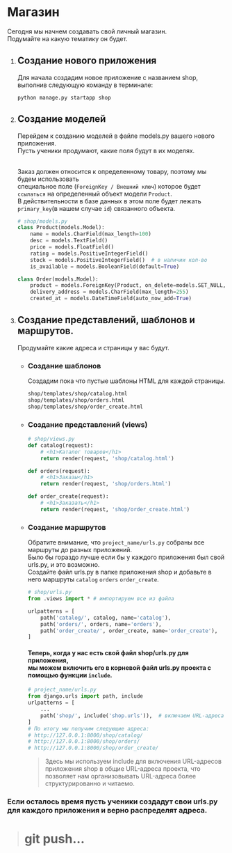 # Магазин
Сегодня мы начнем создавать свой личный магазин. <br>
Подумайте на какую тематику он будет.

1. ## Создание нового приложения
   Для начала создадим новое приложение с названием shop, выполнив следующую команду в терминале:

   `python manage.py startapp shop`

2. ## Создание моделей
   Перейдем к созданию моделей в файле models.py вашего нового приложения.<br>
   Пусть ученики продумают, какие поля будут в их моделях.<br><br>

   Заказ должен относится к определенному товару, поэтому мы будем использовать <br>
   специальное поле (`ForeignKey / Внешний ключ`) которое будет `ссылаться` на определенный объект модели `Product`.<br>
   В действительности в базе данных в этом поле будет лежать `primary_key`(в нашем случае `id`) связанного объекта.
   ```python
   # shop/models.py
   class Product(models.Model):
       name = models.CharField(max_length=100)
       desc = models.TextField()
       price = models.FloatField()
       rating = models.PositiveIntegerField()
       stock = models.PositiveIntegerField()  # в наличии кол-во
       is_available = models.BooleanField(default=True)
   
   class Order(models.Model):
       product = models.ForeignKey(Product, on_delete=models.SET_NULL, null=True)
       delivery_address = models.CharField(max_length=255)
       created_at = models.DateTimeField(auto_now_add=True)
   ```
3. ## Создание представлений, шаблонов и маршрутов.
   Продумайте какие адреса и страницы у вас будут.
   * ### Создание шаблонов
      Cоздадим пока что пустые шаблоны HTML для каждой страницы. 
      ```sh
      shop/templates/shop/catalog.html
      shop/templates/shop/orders.html
      shop/templates/shop/order_create.html
      ```
     
   * ### Создание представлений (views)
     ```python
     # shop/views.py
     def catalog(request):
         # <h1>Каталог товаров</h1>
         return render(request, 'shop/catalog.html')
     
     def orders(request):
         # <h1>Заказы</h1>
         return render(request, 'shop/orders.html')
     
     def order_create(request):
         # <h1>Заказать</h1>
         return render(request, 'shop/order_create.html')
     ```
    
   * ### Создание маршрутов
       Обратите внимание, что `project_name/urls.py` собраны все маршруты до разных приложений.<br>
       Было бы гораздо лучше если бы у каждого приложения был свой urls.py, и это возможно.<br>
       Создайте файл urls.py в папке приложения shop и добавьте в него маршруты `catalog` `orders` `order_create`.
    
       ```python
       # shop/urls.py
       from .views import * # импортируем все из файла
       
       urlpatterns = [
           path('catalog/', catalog, name='catalog'),
           path('orders/', orders, name='orders'),
           path('order_create/', order_create, name='order_create'),
       ]
       ```
       ####  Теперь, когда у нас есть свой файл shop/urls.py для приложения,<br>мы можем включить его в корневой файл urls.py проекта с помощью функции `include`.
       ```python
       # project_name/urls.py
       from django.urls import path, include
       urlpatterns = [
           ...
           path('shop/', include('shop.urls')),  # включаем URL-адреса приложения shop
       ]
       # По итогу мы получим следующие адреса:
       # http://127.0.0.1:8000/shop/catalog/
       # http://127.0.0.1:8000/shop/orders/
       # http://127.0.0.1:8000/shop/order_create/
       ```
       >Здесь мы используем include для включения URL-адресов приложения shop в общие URL-адреса проекта, что позволяет нам организовывать URL-адреса более структурированно и читаемо.

### Если осталось время пусть ученики создадут свои urls.py для каждого приложения и верно распределят адреса.

># git push...